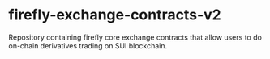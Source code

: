 # firefly-exchange-contracts-v2
Repository containing firefly core exchange contracts that allow users to do on-chain derivatives trading on SUI blockchain.
